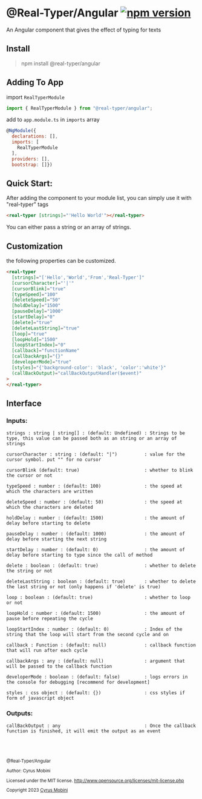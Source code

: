 # @Real-Typer/Angular [![npm version](https://badge.fury.io/js/@real-typer%2Fangular.svg)](https://badge.fury.io/js/@real-typer%2Fangular)

An Angular component that gives the effect of typing for texts

## Install

> npm install @real-typer/angular

## Adding To App

import `RealTyperModule`

```js
import { RealTyperModule } from "@real-typer/angular";
```

add to `app.module.ts` in `imports` array

```js
@NgModule({
  declarations: [],
  imports: [
    RealTyperModule
  ],
  providers: [],
  bootstrap: []})
```

## Quick Start:

After adding the component to your module list, you can simply use it with "real-typer" tags

```html
<real-typer [strings]="'Hello World'"></real-typer>
```

You can either pass a string or an array of strings.

## Customization

the following properties can be customized.

```html
<real-typer
  [strings]="['Hello','World','From','Real-Typer']"
  [cursorCharacter]="'|'"
  [cursorBlink]="true"
  [typeSpeed]="100"
  [deleteSpeed]="50"
  [holdDelay]="1500"
  [pauseDelay]="1000"
  [startDelay]="0"
  [delete]="true"
  [deleteLastString]="true"
  [loop]="true"
  [loopHold]="1500"
  [loopStartIndex]="0"
  [callback]="functionName"
  [callbackArgs]="{}"
  [developerMode]="true"
  [styles]="{'background-color': 'black', 'color':'white'}"
  (callBackOutput)="callBackOutputHandler($event)"
>
</real-typer>
```

## Interface

### Inputs:

    strings : string | string[] : (default: Undefined) : Strings to be type, this value can be passed both as an string or an array of strings

    cursorCharacter : string : (default: "|")          : value for the cursor symbol. put "" for no cursor

    cursorBlink (default: true)                        : whether to blink the cursor or not

    typeSpeed : number : (default: 100)                : the speed at which the characters are written

    deleteSpeed : number : (default: 50)               : the speed at which the characters are deleted

    holdDelay : number : (default: 1500)               : the amount of delay before starting to delete

    pauseDelay : number : (default: 1000)              : the amount of delay before starting the next string

    startDelay : number : (default: 0)                 : the amount of delay before starting to type since the call of method

    delete : boolean : (default: true)                 : whether to delete the string or not

    deleteLastString : boolean : (default: true)       : whether to delete the last string or not (only happens if 'delete' is true)

    loop : boolean : (default: true)                   : whether to loop or not

    loopHold : number : (default: 1500)                : the amount of pause before repeating the cycle

    loopStartIndex : number : (default: 0)             : Index of the string that the loop will start from the second cycle and on

    callback : Function : (default: null)              : callback function that will run after each cycle

    callbackArgs : any : (default: null)               : argument that will be passed to the callback function

    developerMode : boolean : (default: false)         : logs errors in the console for debugging [recommend for development]

    styles : css object : (default: {})                : css styles if form of javascript object

### Outputs:

    callBackOutput : any                               : Once the callback function is finished, it will emit the output as an event

<br>
<br>
<br>

<small>
@Real-Typer/Angular

Author: Cyrus Mobini

Licensed under the MIT license.
http://www.opensource.org/licenses/mit-license.php

Copyright 2023 [Cyrus Mobini](https://github.com/cyrus2281)
<small>
